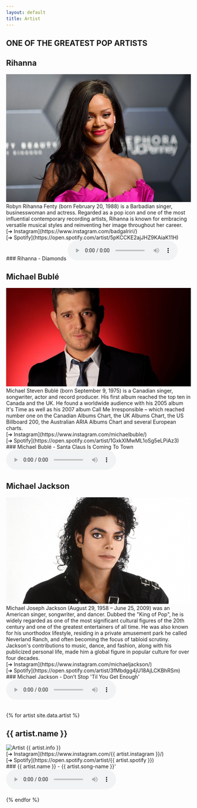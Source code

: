 ```yaml
---
layout: default
title: Artist
---
```


## ONE OF THE GREATEST POP ARTISTS
## Rihanna
<picture>   
    <img src="assets/images/rihanna_pic.png" alt="Artist1">
</picture>
Robyn Rihanna Fenty (born February 20, 1988) is a Barbadian singer, businesswoman and actress. Regarded as a pop icon and one of the most influential contemporary recording artists, Rihanna is known for embracing versatile musical styles and reinventing her image throughout her career.
<br>
[&#10132; Instagram](https://www.instagram.com/badgalriri/)<br>
[&#10132; Spotify](https://open.spotify.com/artist/5pKCCKE2ajJHZ9KAiaK11H)<br>
### Rihanna - Diamonds
<audio controls><source src="assets/images/rihannasong.mp3" type="audio/mpeg"></audio><br>


## Michael Bublé
<picture>   
    <img src="assets/images/buble.png" alt="Artist2">
</picture>
Michael Steven Bublé (born September 9, 1975) is a Canadian singer, songwriter, actor and record producer. His first album reached the top ten in Canada and the UK. He found a worldwide audience with his 2005 album It's Time as well as his 2007 album Call Me Irresponsible – which reached number one on the Canadian Albums Chart, the UK Albums Chart, the US Billboard 200, the Australian ARIA Albums Chart and several European charts. 
<br>
[&#10132; Instagram](https://www.instagram.com/michaelbuble/)<br>
[&#10132; Spotify](https://open.spotify.com/artist/1GxkXlMwML1oSg5eLPiAz3)<br>
### Michael Bublé - Santa Claus Is Coming To Town
<audio src="assets/images/bublesong.mp3" controls></audio><br>


## Michael Jackson
<picture>   
    <img src="assets/images/michaeljackson.png" alt="Artist3">
</picture>
Michael Joseph Jackson (August 29, 1958 – June 25, 2009) was an American singer, songwriter, and dancer. Dubbed the "King of Pop", he is widely regarded as one of the most significant cultural figures of the 20th century and one of the greatest entertainers of all time. He was also known for his unorthodox lifestyle, residing in a private amusement park he called Neverland Ranch, and often becoming the focus of tabloid scrutiny. Jackson's contributions to music, dance, and fashion, along with his publicized personal life, made him a global figure in popular culture for over four decades.
<br>
[&#10132; Instagram](https://www.instagram.com/michaeljackson/)<br>
[&#10132; Spotify](https://open.spotify.com/artist/3fMbdgg4jU18AjLCKBhRSm)<br>
### Michael Jackson - Don’t Stop 'Til You Get Enough'
<audio src="assets/images/michaeljacksonsong.mp3" controls></audio><br>
<br>

{% for artist site.data.artist %}
## {{ artist.name }}
<picture>   
    <img src="assets/images/{{ artust.image }}" alt="Artist">
</picture>
{{ artist.info }}
<br>
[&#10132; Instagram](https://www.instagram.com/{{ artist.instagram }}/)<br>
[&#10132; Spotify](https://open.spotify.com/artist/{{ artist.spotify }})<br>
### {{ artist.name }} - {{ artist.song-name }}'
<audio src="assets/images/{{ artist.mp3 }}" controls></audio><br>
<br>
{% endfor %}